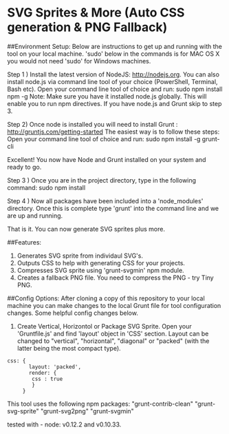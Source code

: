 # SVG Sprites & More (Auto CSS generation & PNG Fallback)

##Environment Setup:
Below are instructions to get up and running with the tool on your local machine. 'sudo' below in the commands is for MAC OS X you would not need 'sudo' for Windows machines.

Step 1 ) Install the latest version of NodeJS: http://nodejs.org. You can also install node.js via command line tool of your choice (PowerShell, Terminal, Bash etc). Open your command line tool of choice and run: sudo npm install npm -g
Note: Make sure you have it installed node.js globally. This will enable you to run npm directives. If you have node.js and Grunt skip to step 3.

Step 2) Once node is installed you will need to install Grunt : http://gruntjs.com/getting-started 
The easiest way is to follow these steps: Open your command line tool of choice and run: sudo npm install -g grunt-cli

Excellent! You now have Node and Grunt installed on your system and ready to go.

Step 3 ) Once you are in the project directory, type in the following command: sudo npm install

Step 4 ) Now all packages have been included into a 'node_modules' directory. Once this is complete type 'grunt' into the command line and we are up and running.

That is it. You can now generate SVG sprites plus more.

##Features:
1. Generates SVG sprite from individaul SVG's.
2. Outputs CSS to help with generating CSS for your projects.
3. Compresses SVG sprite using 'grunt-svgmin' npm module.
4. Creates a fallback PNG file. You need to compress the PNG - try Tiny PNG.

##Config Options:
After cloning a copy of this repository to your local machine you can make changes to the local Grunt file for tool configuration changes. Some helpful config changes below.

1. Create Vertical, Horizontol or Package SVG Sprite. Open your 'Gruntfile.js' and find 'layout' object in 'CSS' section. Layout can be changed to "vertical", "horizontal", "diagonal" or "packed" (with the latter being the most compact type).
```
css: {
       layout: 'packed',
       render: {
        css : true
        }
     }
```

This tool uses the following npm packages:
    "grunt-contrib-clean"
    "grunt-svg-sprite"
    "grunt-svg2png"
    "grunt-svgmin"

tested with - node: v0.12.2 and v0.10.33.
